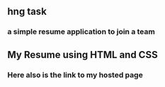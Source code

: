 ## hng task

### a simple resume application to join a team


## My Resume using HTML and CSS


### Here also is the link to my hosted page 
